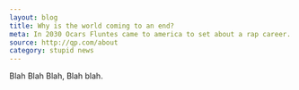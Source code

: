 ```yaml
---
layout: blog
title: Why is the world coming to an end?
meta: In 2030 Ocars Fluntes came to america to set about a rap career. Little did he know that the world was coming to an end on the day he decided to become a rapper.
source: http://qp.com/about
category: stupid news
---
```


Blah Blah Blah, Blah blah.